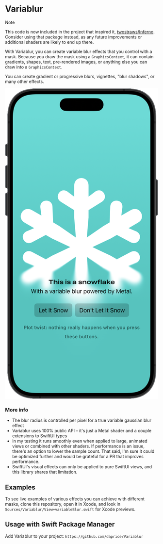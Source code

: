 # Variablur

> [!NOTE]
> This code is now included in the project that inspired it, [twostraws/Inferno](https://github.com/twostraws/Inferno). Consider using that package instead, as any future improvements or additional shaders are likely to end up there.

With Variablur, you can create variable blur effects that you control with a mask. Because you draw the mask using a `GraphicsContext`, it can contain gradients, shapes, text, pre-rendered images, or anything else you can draw into a `GraphicsContext`.

You can create gradient or progressive blurs, vignettes, "blur shadows", or many other effects.

![Example of a blurred snowflake background behind some demo UI.](Sources/Variablur/Documentation.docc/Resources/ui-background-example@2x.png)

### More info

- The blur radius is controlled per pixel for a true variable gaussian blur effect
- Variablur uses 100% public API – it's just a Metal shader and a couple extensions to SwiftUI types
- In my testing it runs smoothly even when applied to large, animated views or combined with other shaders. If performance is an issue, there's an option to lower the sample count. That said, I'm sure it could be optimized further and would be grateful for a PR that improves performance.
- SwiftUI's visual effects can only be applied to pure SwiftUI views, and this library shares that limitation.

## Examples

To see live examples of various effects you can achieve with different masks, clone this repository, open it in Xcode, and look in `Sources/Variablur/View+variableBlur.swift` for Xcode previews.

## Usage with Swift Package Manager

Add Variablur to your project: `https://github.com/daprice/Variablur`
